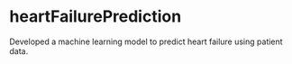 # heartFailurePrediction
Developed a machine learning model to predict heart failure using patient data.
